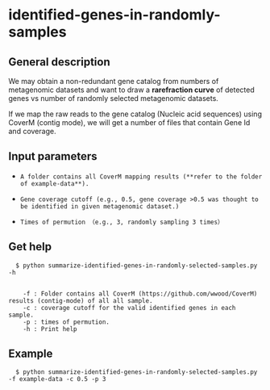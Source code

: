 # identified-genes-in-randomly-samples
## General description 
We may obtain a non-redundant gene catalog from numbers of metagenomic datasets and want to draw a **rarefraction curve** of detected genes vs number of randomly selected metagenomic datasets.  

If we map the raw reads to the gene catalog (Nucleic acid sequences) using CoverM (contig mode), we will get a number of files that contain Gene Id and coverage.

## Input parameters
- `A folder contains all CoverM mapping results (**refer to the folder of example-data**).`  

- `Gene coverage cutoff (e.g., 0.5, gene coverage >0.5 was thought to be identified in given metagenomic dataset.)`

- `Times of permution （e.g., 3, randomly sampling 3 times）`

## Get help
```
  $ python summarize-identified-genes-in-randomly-selected-samples.py -h  
  
  
    -f : Folder contains all CoverM (https://github.com/wwood/CoverM) results (contig-mode) of all all sample.  
    -c : coverage cutoff for the valid identified genes in each sample.  
    -p : times of permution.  
    -h : Print help
```
## Example

```
  $ python summarize-identified-genes-in-randomly-selected-samples.py -f example-data -c 0.5 -p 3
```
